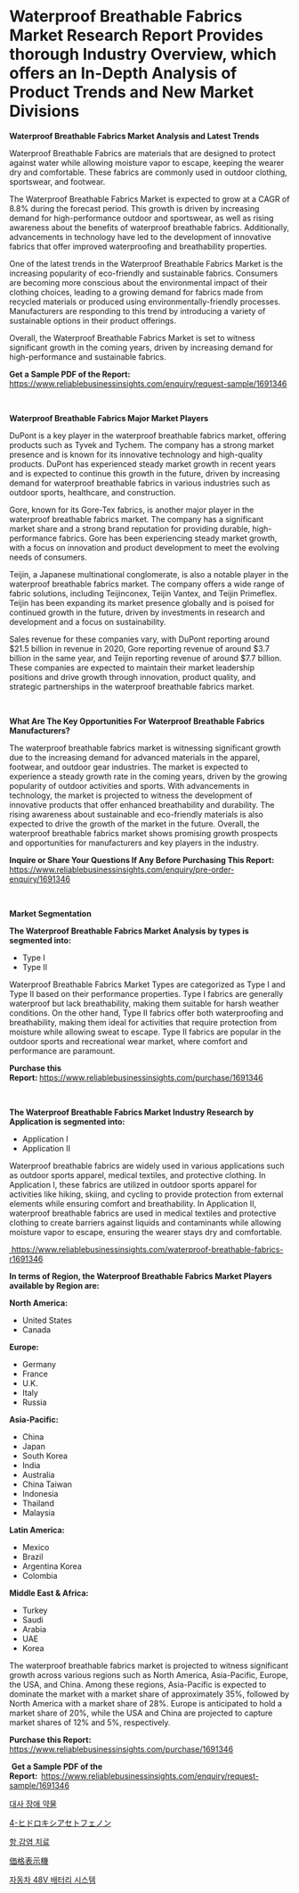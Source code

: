 <p><h1>Waterproof Breathable Fabrics Market Research Report Provides thorough Industry Overview, which offers an In-Depth Analysis of Product Trends and New Market Divisions</h1></p><p><strong>Waterproof Breathable Fabrics Market Analysis and Latest Trends</strong></p>
<p><p>Waterproof Breathable Fabrics are materials that are designed to protect against water while allowing moisture vapor to escape, keeping the wearer dry and comfortable. These fabrics are commonly used in outdoor clothing, sportswear, and footwear.</p><p>The Waterproof Breathable Fabrics Market is expected to grow at a CAGR of 8.8% during the forecast period. This growth is driven by increasing demand for high-performance outdoor and sportswear, as well as rising awareness about the benefits of waterproof breathable fabrics. Additionally, advancements in technology have led to the development of innovative fabrics that offer improved waterproofing and breathability properties.</p><p>One of the latest trends in the Waterproof Breathable Fabrics Market is the increasing popularity of eco-friendly and sustainable fabrics. Consumers are becoming more conscious about the environmental impact of their clothing choices, leading to a growing demand for fabrics made from recycled materials or produced using environmentally-friendly processes. Manufacturers are responding to this trend by introducing a variety of sustainable options in their product offerings.</p><p>Overall, the Waterproof Breathable Fabrics Market is set to witness significant growth in the coming years, driven by increasing demand for high-performance and sustainable fabrics.</p></p>
<p><strong>Get a Sample PDF of the Report:&nbsp;</strong> <a href="https://www.reliablebusinessinsights.com/enquiry/request-sample/1691346">https://www.reliablebusinessinsights.com/enquiry/request-sample/1691346</a></p>
<p>&nbsp;</p>
<p><strong>Waterproof Breathable Fabrics Major Market Players</strong></p>
<p><p>DuPont is a key player in the waterproof breathable fabrics market, offering products such as Tyvek and Tychem. The company has a strong market presence and is known for its innovative technology and high-quality products. DuPont has experienced steady market growth in recent years and is expected to continue this growth in the future, driven by increasing demand for waterproof breathable fabrics in various industries such as outdoor sports, healthcare, and construction.</p><p>Gore, known for its Gore-Tex fabrics, is another major player in the waterproof breathable fabrics market. The company has a significant market share and a strong brand reputation for providing durable, high-performance fabrics. Gore has been experiencing steady market growth, with a focus on innovation and product development to meet the evolving needs of consumers.</p><p>Teijin, a Japanese multinational conglomerate, is also a notable player in the waterproof breathable fabrics market. The company offers a wide range of fabric solutions, including Teijinconex, Teijin Vantex, and Teijin Primeflex. Teijin has been expanding its market presence globally and is poised for continued growth in the future, driven by investments in research and development and a focus on sustainability.</p><p>Sales revenue for these companies vary, with DuPont reporting around $21.5 billion in revenue in 2020, Gore reporting revenue of around $3.7 billion in the same year, and Teijin reporting revenue of around $7.7 billion. These companies are expected to maintain their market leadership positions and drive growth through innovation, product quality, and strategic partnerships in the waterproof breathable fabrics market.</p></p>
<p>&nbsp;</p>
<p><strong>What Are The Key Opportunities For Waterproof Breathable Fabrics Manufacturers?</strong></p>
<p><p>The waterproof breathable fabrics market is witnessing significant growth due to the increasing demand for advanced materials in the apparel, footwear, and outdoor gear industries. The market is expected to experience a steady growth rate in the coming years, driven by the growing popularity of outdoor activities and sports. With advancements in technology, the market is projected to witness the development of innovative products that offer enhanced breathability and durability. The rising awareness about sustainable and eco-friendly materials is also expected to drive the growth of the market in the future. Overall, the waterproof breathable fabrics market shows promising growth prospects and opportunities for manufacturers and key players in the industry.</p></p>
<p><strong>Inquire or Share Your Questions If Any Before Purchasing This Report:</strong> <a href="https://www.reliablebusinessinsights.com/enquiry/pre-order-enquiry/1691346">https://www.reliablebusinessinsights.com/enquiry/pre-order-enquiry/1691346</a></p>
<p>&nbsp;</p>
<p><strong>Market Segmentation</strong></p>
<p><strong>The Waterproof Breathable Fabrics Market Analysis by types is segmented into:</strong></p>
<p><ul><li>Type I</li><li>Type II</li></ul></p>
<p><p>Waterproof Breathable Fabrics Market Types are categorized as Type I and Type II based on their performance properties. Type I fabrics are generally waterproof but lack breathability, making them suitable for harsh weather conditions. On the other hand, Type II fabrics offer both waterproofing and breathability, making them ideal for activities that require protection from moisture while allowing sweat to escape. Type II fabrics are popular in the outdoor sports and recreational wear market, where comfort and performance are paramount.</p></p>
<p><strong>Purchase this Report:&nbsp;</strong><a href="https://www.reliablebusinessinsights.com/purchase/1691346">https://www.reliablebusinessinsights.com/purchase/1691346</a></p>
<p>&nbsp;</p>
<p><strong>The Waterproof Breathable Fabrics Market Industry Research by Application is segmented into:</strong></p>
<p><ul><li>Application I</li><li>Application II</li></ul></p>
<p><p>Waterproof breathable fabrics are widely used in various applications such as outdoor sports apparel, medical textiles, and protective clothing. In Application I, these fabrics are utilized in outdoor sports apparel for activities like hiking, skiing, and cycling to provide protection from external elements while ensuring comfort and breathability. In Application II, waterproof breathable fabrics are used in medical textiles and protective clothing to create barriers against liquids and contaminants while allowing moisture vapor to escape, ensuring the wearer stays dry and comfortable.</p></p>
<p><a href="https://www.reliablebusinessinsights.com/waterproof-breathable-fabrics-r1691346">&nbsp;https://www.reliablebusinessinsights.com/waterproof-breathable-fabrics-r1691346</a></p>
<p><strong>In terms of Region, the Waterproof Breathable Fabrics Market Players available by Region are:</strong></p>
<p>
    <p> <strong> North America: </strong>
        <ul>
            <li>United States</li>
            <li>Canada</li>
        </ul>
        </p> 
    <p> <strong> Europe: </strong>
        <ul>
            <li>Germany</li>
            <li>France</li>
            <li>U.K.</li>
            <li>Italy</li>
            <li>Russia</li>
        </ul>
        </p> 
    <p> <strong> Asia-Pacific: </strong>
        <ul>
            <li>China</li>
            <li>Japan</li>
            <li>South Korea</li>
            <li>India</li>
            <li>Australia</li>
            <li>China Taiwan</li>
            <li>Indonesia</li>
            <li>Thailand</li>
            <li>Malaysia</li>
        </ul>
        </p> 
    <p> <strong> Latin America: </strong>
        <ul>
            <li>Mexico</li>
            <li>Brazil</li>
            <li>Argentina Korea</li>
            <li>Colombia</li>
        </ul>
        </p> 
    <p> <strong> Middle East & Africa: </strong>
        <ul>
            <li>Turkey</li>
            <li>Saudi</li>
            <li>Arabia</li>
            <li>UAE</li>
            <li>Korea</li>
        </ul>
    </p>
    </p>
<p><p>The waterproof breathable fabrics market is projected to witness significant growth across various regions such as North America, Asia-Pacific, Europe, the USA, and China. Among these regions, Asia-Pacific is expected to dominate the market with a market share of approximately 35%, followed by North America with a market share of 28%. Europe is anticipated to hold a market share of 20%, while the USA and China are projected to capture market shares of 12% and 5%, respectively.</p></p>
<p><strong>Purchase this Report: </strong><a href="https://www.reliablebusinessinsights.com/purchase/1691346">https://www.reliablebusinessinsights.com/purchase/1691346</a></p>
<p>&nbsp;<strong>Get a Sample PDF of the Report:&nbsp;&nbsp;</strong><a href="https://www.reliablebusinessinsights.com/enquiry/request-sample/1691346">https://www.reliablebusinessinsights.com/enquiry/request-sample/1691346</a></p>
<p><strong></strong></p>
<p><p><a href="https://medium.com/@joananitzsche/%EC%8B%A0%EA%B2%BD%EB%8C%80%EC%82%AC-%EC%9D%B4%EC%83%81-%EC%95%BD%EB%AC%BC-%EC%8B%9C%EC%9E%A5-%EA%B7%9C%EB%AA%A8-%EC%A0%90%EC%9C%A0%EC%9C%A8-%EB%B0%8F-%EC%B6%94%EC%9D%B4-%EB%B6%84%EC%84%9D-%EB%B3%B4%EA%B3%A0%EC%84%9C-%EC%B5%9C%EC%A2%85-%EC%82%AC%EC%9A%A9%EC%B2%98-%EB%B3%91%EC%9B%90-%EC%86%8C%EB%A7%A4-%EC%95%BD%EA%B5%AD-%EC%9B%90%EB%A3%8C%EB%B3%84-%EA%B7%B8%EB%A6%AC%EA%B3%A0-2031%EB%85%84%EA%B9%8C%EC%A7%80-%EC%98%88%EC%B8%A1-ce71b1846250">대사 장애 약물</a></p><p><a href="https://medium.com/@dylancoleman70/4-%E3%83%92%E3%83%89%E3%83%AD%E3%82%AD%E3%82%B7%E3%82%A2%E3%82%BB%E3%83%88%E3%83%95%E3%82%A7%E3%83%8E%E3%83%B3%E5%B8%82%E5%A0%B4%E8%AA%BF%E6%9F%BB%E3%81%8A%E3%82%88%E3%81%B3%E7%94%A3%E6%A5%AD%E9%80%B2%E5%8C%96-2031%E5%B9%B4%E3%81%BE%E3%81%A7%E3%81%AE%E4%BA%88%E6%B8%AC-6e80621dd952">4-ヒドロキシアセトフェノン</a></p><p><a href="https://medium.com/@joananitzsche/%EC%84%B8%EA%B3%84%EC%A0%81%EC%9D%B8-%ED%95%AD%EA%B0%90%EC%97%BC-%EC%B9%98%EB%A3%8C-%EC%82%B0%EC%97%85-%EC%9C%A0%ED%98%95-%EC%9D%91%EC%9A%A9-%EC%8B%9C%EC%9E%A5-%EC%B0%B8%EC%97%AC%EC%9E%90-%EC%A7%80%EC%97%AD%EB%B3%84-%EC%84%B1%EC%9E%A5-%EB%B6%84%EC%84%9D-%EA%B7%B8%EB%A6%AC%EA%B3%A0-%EB%AF%B8%EB%9E%98-%EC%8B%9C%EB%82%98%EB%A6%AC%EC%98%A4-2024-2031-a11b0be2bf29">항 감염 치료</a></p><p><a href="https://medium.com/@dylancoleman70/%E4%BE%A1%E6%A0%BC%E3%83%A9%E3%83%99%E3%83%AB%E3%83%9E%E3%82%B7%E3%83%B3%E5%B8%82%E5%A0%B4-2024%E5%B9%B4%E3%81%8B%E3%82%892031%E5%B9%B4%E3%81%BE%E3%81%A7%E3%81%AE%E6%A5%AD%E7%95%8C%E5%8B%95%E5%90%91%E3%81%A8%E4%BA%88%E6%B8%AC-d83b5c4d5745">価格表示機</a></p><p><a href="https://github.com/chupp85/Market-Research-Report-List-1/blob/main/6431564140057.md">자동차 48V 배터리 시스템</a></p></p>